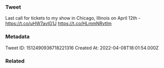 ### Tweet
Last call for tickets to my show in Chicago, Illinois on April 12th -  https://t.co/uHW7avIG1J https://t.co/HLmmNRvtIm

### Metadata
Tweet ID: 1512490936718221316
Created At: 2022-04-08T18:01:54.000Z

### Related

